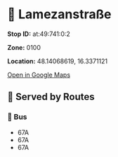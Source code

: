 # 🚉 Lamezanstraße


**Stop ID:** at:49:741:0:2

**Zone:** 0100

**Location:** 48.14068619, 16.3371121

[Open in Google Maps](https://www.google.com/maps?q=48.14068619,16.3371121)

## 🚆 Served by Routes

### 🚌 Bus
- 67A
- 67A
- 67A